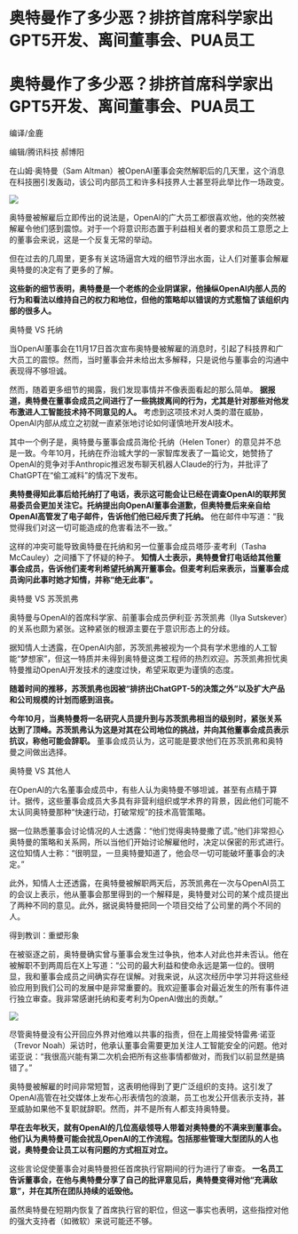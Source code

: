 # 奥特曼作了多少恶？排挤首席科学家出GPT5开发、离间董事会、PUA员工

# 奥特曼作了多少恶？排挤首席科学家出GPT5开发、离间董事会、PUA员工

编译/金鹿

编辑/腾讯科技 郝博阳

在山姆·奥特曼（Sam
Altman）被OpenAI董事会突然解职后的几天里，这个消息在科技圈引发轰动，该公司内部员工和许多科技界人士甚至将此举比作一场政变。

![](https://inews.gtimg.com/news_bt/OsWjcsTxgqplyeZuc4Q9AoffyXbBSuy1YvnE0A7C8s2x0AA/1000)

奥特曼被解雇后立即传出的说法是，OpenAI的广大员工都很喜欢他，他的突然被解雇令他们感到震惊。对于一个将意识形态置于利益相关者的要求和员工意愿之上的董事会来说，这是一个反复无常的举动。

但在过去的几周里，更多有关这场逼宫大戏的细节浮出水面，让人们对董事会解雇奥特曼的决定有了更多的了解。

**这些新的细节表明，奥特曼是一个老练的企业阴谋家，他操纵OpenAI内部人员的行为和看法以维持自己的权力和地位，但他的策略却以错误的方式惹恼了该组织内部的很多人。**

奥特曼 VS 托纳

当OpenAI董事会在11月17日首次宣布奥特曼被解雇的消息时，引起了科技界和广大员工的震惊。然而，当时董事会并未给出太多解释，只是说他与董事会的沟通中表现得不够坦诚。

然而，随着更多细节的揭露，我们发现事情并不像表面看起的那么简单。
**据报道，奥特曼在董事会成员之间进行了一些挑拨离间的行为，尤其是针对那些对他发布激进人工智能技术持不同意见的人。**
考虑到这项技术对人类的潜在威胁，OpenAI内部从成立之初就一直紧张地讨论如何谨慎地开发AI技术。

其中一个例子是，奥特曼与董事会成员海伦·托纳（Helen
Toner）的意见并不总是一致。今年10月，托纳在乔治城大学的一家智库发表了一篇论文，她赞扬了OpenAI的竞争对手Anthropic推迟发布聊天机器人Claude的行为，并批评了ChatGPT在“偷工减料”的情况下发布。

**奥特曼得知此事后给托纳打了电话，表示这可能会让已经在调查OpenAI的联邦贸易委员会更加关注它。托纳提出向OpenAI董事会道歉，但奥特曼后来亲自给OpenAI高管发了电子邮件，告诉他们他已经斥责了托纳。**
他在邮件中写道：“我觉得我们对这一切可能造成的危害看法不一致。”

这样的冲突可能导致奥特曼在托纳和另一位董事会成员塔莎·麦考利（Tasha McCauley）之间播下了怀疑的种子。
**知情人士表示，奥特曼曾打电话给其他董事会成员，告诉他们麦考利希望托纳离开董事会。但麦考利后来表示，当董事会成员询问此事时她才知情，并称“绝无此事”。**

奥特曼 VS 苏茨凯弗

奥特曼与OpenAI的首席科学家、前董事会成员伊利亚·苏茨凯弗（Ilya Sutskever）的关系也颇为紧张。这种紧张的根源主要在于意识形态上的分歧。

据知情人士透露，在OpenAI内部，苏茨凯弗被视为一个具有学术思维的人工智能“梦想家”，但这一特质并未得到奥特曼这类工程师的热烈欢迎。苏茨凯弗担忧奥特曼推动OpenAI开发技术的速度过快，希望采取更为谨慎的态度。

**随着时间的推移，苏茨凯弗也因被“排挤出ChatGPT-5的决策之外”以及扩大产品和公司规模的计划而感到沮丧。**

**今年10月，当奥特曼将一名研究人员提升到与苏茨凯弗相当的级别时，紧张关系达到了顶峰。苏茨凯弗认为这是对其在公司地位的挑战，并向其他董事会成员表示抗议，称他可能会辞职。**
董事会成员认为，这可能是要求他们在苏茨凯弗和奥特曼之间做出选择。

奥特曼 VS 其他人

在OpenAI的六名董事会成员中，有些人认为奥特曼不够坦诚，甚至有点精于算计。据传，这些董事会成员大多具有非营利组织或学术界的背景，因此他们可能不太认同奥特曼那种“快速行动，打破常规”的技术高管策略。

据一位熟悉董事会讨论情况的人士透露：“他们觉得奥特曼撒了谎。”他们非常担心奥特曼的策略和关系网，所以当他们开始讨论解雇他时，决定以保密的形式进行。这位知情人士称：“很明显，一旦奥特曼知道了，他会尽一切可能破坏董事会的决定。”

此外，知情人士还透露，在奥特曼被解职两天后，苏茨凯弗在一次与OpenAI员工的会议上表示，他从董事会那里得到的一个解释是，奥特曼对公司的某个成员提出了两种不同的意见。此外，据说奥特曼把同一个项目交给了公司里的两个不同的人。

得到教训：重塑形象

在被驱逐之前，奥特曼确实曾与董事会发生过争执，他本人对此也并未否认。他在被解职不到两周后在X上写道：“公司的最大利益和使命永远是第一位的。很明显，我和董事会成员之间确实存在误解。对我来说，从这次经历中学习并将这些经验应用到我们公司的发展中是非常重要的。我欢迎董事会对最近发生的所有事件进行独立审查。我非常感谢托纳和麦考利为OpenAI做出的贡献。”

![](https://inews.gtimg.com/news_bt/OPQjjVm165GLa8YNgM8S-0CFNjJT5k6HcYhFdb95Bis0wAA/1000)

尽管奥特曼没有公开回应外界对他难以共事的指责，但在上周接受特雷弗·诺亚（Trevor
Noah）采访时，他承认董事会需要更加关注人工智能安全的问题。他对诺亚说：“我很高兴能有第二次机会把所有这些事情都做对，而我们以前显然是搞错了。”

奥特曼被解雇的时间非常短暂，这表明他得到了更广泛组织的支持。这引发了OpenAI高管在社交媒体上发布心形表情包的浪潮，员工也发公开信表示支持，甚至威胁如果他不复职就辞职。然而，并不是所有人都支持奥特曼。

**早在去年秋天，就有OpenAI的几位高级领导人带着对奥特曼的不满来到董事会。他们认为奥特曼可能会扰乱OpenAI的工作流程。包括那些管理大型团队的人也说，奥特曼会让员工以有问题的方式相互对立。**

这些言论促使董事会对奥特曼担任首席执行官期间的行为进行了审查。
**一名员工告诉董事会，在他与奥特曼分享了自己的批评意见后，奥特曼变得对他“充满敌意”，并在其所在团队持续的诋毁他。**

虽然奥特曼在短期内恢复了首席执行官的职位，但这一事实也表明，这些指控对他的强大支持者（如微软）来说可能还不够。

